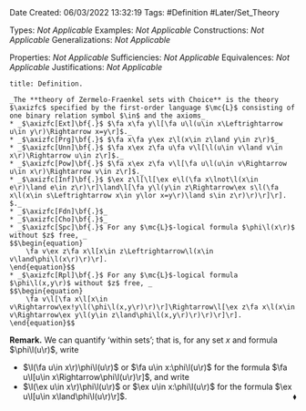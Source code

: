 <br />
<br />

Date Created: 06/03/2022 13:32:19
Tags: #Definition #Later/Set_Theory

Types: _Not Applicable_
Examples: _Not Applicable_
Constructions: _Not Applicable_
Generalizations: _Not Applicable_

Properties: _Not Applicable_
Sufficiencies: _Not Applicable_
Equivalences: _Not Applicable_
Justifications: _Not Applicable_

``` ad-Definition
title: Definition.

_The **theory of Zermelo-Fraenkel sets with Choice** is the theory $\axizfc$ specified by the first-order language $\mc{L}$ consisting of one binary relation symbol $\in$ and the axioms_
* _$\axizfc[Ext]\bf{.}$ $\fa x\fa y\l[\fa u\l(u\in x\Leftrightarrow u\in y\r)\Rightarrow x=y\r]$._
* _$\axizfc[Prg]\bf{.}$ $\fa x\fa y\ex z\l(x\in z\land y\in z\r)$_
* _$\axizfc[Unn]\bf{.}$ $\fa x\ex z\fa u\fa v\l[\l(u\in v\land v\in x\r)\Rightarrow u\in z\r]$._
* _$\axizfc[Pow]\bf{.}$ $\fa x\ex z\fa v\l[\fa u\l(u\in v\Rightarrow u\in x\r)\Rightarrow v\in z\r]$._
* _$\axizfc[Inf]\bf{.}$ $\ex z\l[\l[\ex e\l(\fa x\lnot\l(x\in e\r)\land e\in z\r)\r]\land\l[\fa y\l(y\in z\Rightarrow\ex s\l(\fa x\l(x\in s\Leftrightarrow x\in y\lor x=y\r)\land s\in z\r)\r)\r]\r].
$._
* _$\axizfc[Fdn]\bf{.}$_
* _$\axizfc[Cho]\bf{.}$_
* _$\axizfc[Spc]\bf{.}$ For any $\mc{L}$-logical formula $\phi\l(x\r)$ without $z$ free, _
$$\begin{equation}
    \fa v\ex z\fa x\l[x\in z\Leftrightarrow\l(x\in v\land\phi\l(x\r)\r)\r].
\end{equation}$$
* _$\axizfc[Rpl]\bf{.}$ For any $\mc{L}$-logical formula $\phi\l(x,y\r)$ without $z$ free, _
$$\begin{equation}
    \fa v\l[\fa x\l[x\in v\Rightarrow\ex!y\l(\phi\l(x,y\r)\r)\r]\Rightarrow\l[\ex z\fa x\l(x\in v\Rightarrow\ex y\l(y\in z\land\phi\l(x,y\r)\r)\r)\r]\r].
\end{equation}$$

```

**Remark.** We can quantify $\textrm{`}$within sets$\textrm{'}$; that is, for any set $x$ and formula $\phi\l(u\r)$, write
* $\l(\fa u\in x\r)\phi\l(u\r)$ or $\fa u\in x:\phi\l(u\r)$ for the formula $\fa u\l[u\in x\Rightarrow\phi\l(u\r)\r]$, and write
* $\l(\ex u\in x\r)\phi\l(u\r)$ or $\ex u\in x:\phi\l(u\r)$ for the formula $\ex u\l[u\in x\land\phi\l(u\r)\r]$.<span style="float:right;">$\blacklozenge$</span>
